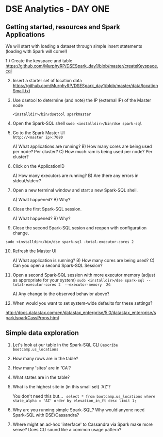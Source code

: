 # DSE Analytics - DAY ONE

## Getting started, resources and Spark Applications

We will start with loading a dataset through simple insert statements (loading with Spark will come!)

1 ) Create the keyspace and table 
    https://github.com/MurphyRP/DSESpark_day1/blob/master/createKeyspace.cql
    
2) Insert a starter set of location data
    https://github.com/MurphyRP/DSESpark_day1/blob/master/data/locationSmall.txt
    
3) Use dsetool to determine (and note) the IP (external IP) of the Master node

   ```<installdir>/bin/dsetool sparkmaster```
    
4) Open the Spark-SQL shell
``` sudo <installdir>/bin/dse spark-sql ```

5) Go to the Spark Master UI  
    ```http://<master ip>:7080 ```
    
    A) What applications are running?
    B) How many cores are being used per node? Per cluster?
    C) How much ram is being used per node? Per cluster?
    
6) Click on the ApplicationID

    A) How many executors are running?
    B) Are there any errors in stdout/stderr?
    
7) Open a new terminal window and start a new Spark-SQL shell.

    A) What happened?
    B) Why?
    
8) Close the first Spark-SQL session.

    A) What happened?
    B) Why?
    
9) Close the second Spark-SQL sesion and reopen with configuration change.

``` sudo <installdir>/bin/dse spark-sql -total-executor-cores 2 ```

10) Refresh the Master UI 

    A) What application is running?
    B) How many cores are being used?
    C) Can you open a second Spark-SQL Session?
    
11) Open a second Spark-SQL session with more executor memory (adjust as appropriate for your system)
``` sudo <installdir>/dse spark-sql --total-executor-cores 2  --executor-memory  2G ```

    A) Any change to the observed behavior above?
    
12) When would you want to set system-wide defaults for these settings?

http://docs.datastax.com/en/datastax_enterprise/5.0/datastax_enterprise/spark/sparkCassProps.html

## Simple data exploration

1) Let's look at our table in the Spark-SQL CLI
``` Describe bootcamp.us_locations ```

2) How many rows are in the table?

3) How many 'sites' are in 'CA'?

4) What states are in the table?

4) What is the highest site in (in this small set) 'AZ'?

    You don't need this but...
    ``` select * from bootcamp.us_locations where state_alpha = 'AZ' order by elevation_in_ft desc limit 1;```

5) Why are you running simple Spark-SQL? Why would anyone need Spark-SQL with DSE/Cassandra?

6) Where might an ad-hoc 'interface' to Cassandra via Spark make more sense? Does CLI sound like a common usage pattern?



